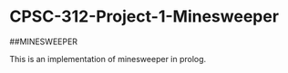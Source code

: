 # CPSC-312-Project-1-Minesweeper

##MINESWEEPER

This is an implementation of minesweeper in prolog.